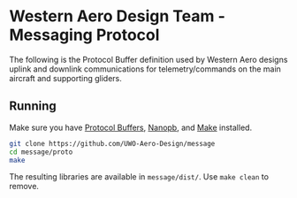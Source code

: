# Western Aero Design Team - Messaging Protocol

The following is the Protocol Buffer definition used by Western Aero designs uplink and downlink communications for telemetry/commands on the main aircraft and supporting gliders.


## Running

Make sure you have [Protocol Buffers](https://developers.google.com/protocol-buffers), [Nanopb](https://github.com/nanopb/nanopb), and [Make](https://www.gnu.org/software/make/) installed.

```sh
git clone https://github.com/UWO-Aero-Design/message
cd message/proto
make
```
The resulting libraries are available in `message/dist/`. Use `make clean` to remove.